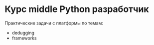 # Курс middle Python разработчик 

Практические задачи с платформы по темам:

- dedugging
- frameworks